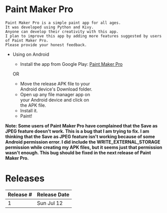 # Paint Maker Pro

```
Paint Maker Pro is a simple paint app for all ages.  
It was developed using Python and Kivy.  
Anyone can develop their creativity with this app.  
I plan to improve this app by adding more features suggested by users of Paint Maker Pro.  
Please provide your honest feedback.
```

* Using on Android
  * Install the app from Google Play: [Paint Maker Pro](https://play.google.com/store/apps/details?id=pranav.pooruli.pmp)
  
  OR
  
  * Move the release APK file to your  
  Android device's Download folder.
  * Open up any file manager app on  
  your Android device and click on  
  the APK file.
  * Install it.
  * Paint!

**Note: Some users of Paint Maker Pro have complained that the Save as JPEG feature doesn't work. This is a bug that I am trying to fix. I am thinking that the Save as JPEG feature isn't working because of some Android permission error. I did include the WRITE_EXTERNAL_STORAGE permission while creating my APK files, but it seems just that permission wasn't enough. This bug should be fixed in the next release of Paint Maker Pro.**

# Releases
|Release #|Release Date|
|-|-|
|1|Sun Jul 12|
